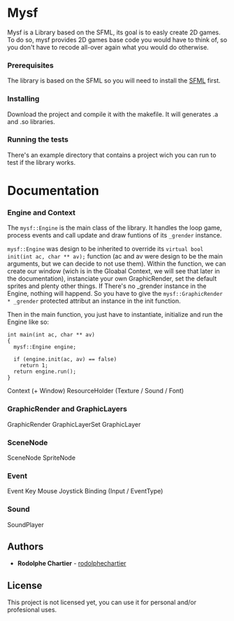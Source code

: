 # Mysf

Mysf is a Library based on the SFML, its goal is to easly create 2D games. To do so, mysf provides 2D games base code you would have to think of, so you don't have to recode all-over again what you would do otherwise.

### Prerequisites

The library is based on the SFML so you will need to install the [SFML](https://www.sfml-dev.org/download.php) first.

### Installing

Download the project and compile it with the makefile. It will generates .a and .so libraries.

### Running the tests

There's an example directory that contains a project wich you can run to test if the library works.

# Documentation

### **Engine and Context**

The `mysf::Engine` is the main class of the library. It handles the loop game, process events and call update and draw funtions of its `_grender` instance.

`mysf::Engine` was design to be inherited to override its `virtual bool init(int ac, char ** av);` function (ac and av were design to be the main arguments, but we can decide to not use them). Within the function, we can create our window (wich is in the Gloabal Context, we will see that later in the documentation), instanciate your own GraphicRender, set the default sprites and plenty other things.
If There's no _grender instance in the Engine, nothing will happend. So you have to give the `mysf::GraphicRender * _grender` protected attribut an instance in the init function.

Then in the main function, you just have to instantiate, initialize and run the Engine like so:

```
int main(int ac, char ** av)
{
  mysf::Engine engine;

  if (engine.init(ac, av) == false)
    return 1;
  return engine.run();
}
```

Context (+ Window)
ResourceHolder (Texture / Sound / Font)

### **GraphicRender and GraphicLayers**

GraphicRender
GraphicLayerSet
GraphicLayer

### **SceneNode**

SceneNode
SpriteNode

### **Event**

Event
Key
Mouse
Joystick
Binding (Input / EventType)

### **Sound**

SoundPlayer

## Authors

* **Rodolphe Chartier** - [rodolphechartier](https://github.com/rodolphechartier)

## License

This project is not licensed yet, you can use it for personal and/or profesional uses.
